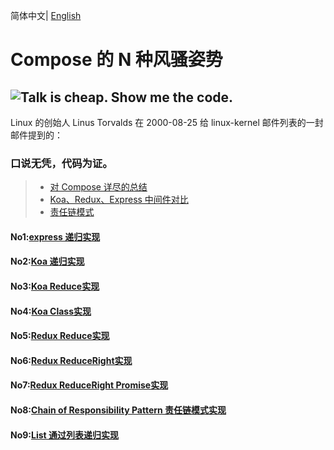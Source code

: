 简体中文| [English](./README.en-US.md)

# Compose 的 N 种风骚姿势

## ![Talk is cheap. Show me the code.](assets/talk.jpeg)

Linux 的创始人 Linus Torvalds 在 2000-08-25 给 linux-kernel 邮件列表的一封邮件提到的：

### 口说无凭，代码为证。

> - [对 Compose 详尽的总结](https://segmentfault.com/a/1190000016707187#item-7-5)
> - [Koa、Redux、Express 中间件对比](https://github.com/nanjixiong218/analys-middlewares/tree/master/src)
> - [责任链模式](https://blog.csdn.net/liuwenzhe2008/article/details/70199520)

#### No1:[express 递归实现](https://github.com/su37josephxia/compose-awesome/blob/master/express/index.js)


#### No2:[Koa 递归实现](https://github.com/su37josephxia/compose-awesome/blob/master/koa/index.js)


#### No3:[Koa Reduce实现](https://github.com/su37josephxia/compose-awesome/blob/master/koa/koa-reduce.js)


#### No4:[Koa Class实现](https://github.com/su37josephxia/compose-awesome/blob/master/koa/koa-class.js)


#### No5:[Redux Reduce实现](https://github.com/su37josephxia/compose-awesome/blob/master/redux/reduce.js)


#### No6:[Redux ReduceRight实现](https://github.com/su37josephxia/compose-awesome/blob/master/redux/reduceRight.js)


#### No7:[Redux ReduceRight Promise实现](https://github.com/su37josephxia/compose-awesome/blob/master/redux/reducePromise.js)


#### No8:[Chain of Responsibility Pattern 责任链模式实现](https://github.com/su37josephxia/compose-awesome/blob/master/chain-of-responsibility-pattern/index.js)


#### No9:[List 通过列表递归实现](https://github.com/su37josephxia/compose-awesome/blob/master/stack-compose/index.js)


 

